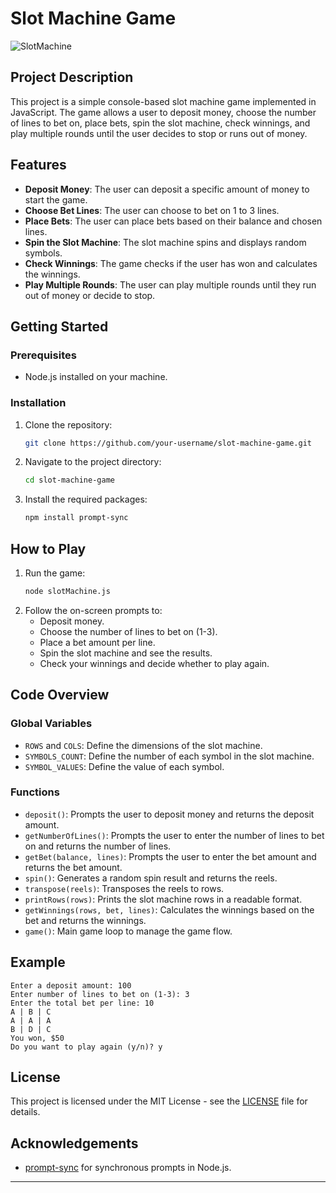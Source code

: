 # Slot Machine Game
![SlotMachine](https://images.unsplash.com/photo-1520278013317-50b1dfd757cd?w=400&auto=format&fit=crop&q=60&ixlib=rb-4.0.3&ixid=M3wxMjA3fDB8MHxzZWFyY2h8N3x8c2xvdCUyMG1hY2hpbmV8ZW58MHx8MHx8fDA%3D)

## Project Description
This project is a simple console-based slot machine game implemented in JavaScript. The game allows a user to deposit money, choose the number of lines to bet on, place bets, spin the slot machine, check winnings, and play multiple rounds until the user decides to stop or runs out of money.

## Features
- **Deposit Money**: The user can deposit a specific amount of money to start the game.
- **Choose Bet Lines**: The user can choose to bet on 1 to 3 lines.
- **Place Bets**: The user can place bets based on their balance and chosen lines.
- **Spin the Slot Machine**: The slot machine spins and displays random symbols.
- **Check Winnings**: The game checks if the user has won and calculates the winnings.
- **Play Multiple Rounds**: The user can play multiple rounds until they run out of money or decide to stop.

## Getting Started

### Prerequisites
- Node.js installed on your machine.

### Installation
1. Clone the repository:
   ```bash
   git clone https://github.com/your-username/slot-machine-game.git
   ```
2. Navigate to the project directory:
   ```bash
   cd slot-machine-game
   ```
3. Install the required packages:
   ```bash
   npm install prompt-sync
   ```

## How to Play
1. Run the game:
   ```bash
   node slotMachine.js
   ```
2. Follow the on-screen prompts to:
    - Deposit money.
    - Choose the number of lines to bet on (1-3).
    - Place a bet amount per line.
    - Spin the slot machine and see the results.
    - Check your winnings and decide whether to play again.

## Code Overview

### Global Variables
- `ROWS` and `COLS`: Define the dimensions of the slot machine.
- `SYMBOLS_COUNT`: Define the number of each symbol in the slot machine.
- `SYMBOL_VALUES`: Define the value of each symbol.

### Functions
- `deposit()`: Prompts the user to deposit money and returns the deposit amount.
- `getNumberOfLines()`: Prompts the user to enter the number of lines to bet on and returns the number of lines.
- `getBet(balance, lines)`: Prompts the user to enter the bet amount and returns the bet amount.
- `spin()`: Generates a random spin result and returns the reels.
- `transpose(reels)`: Transposes the reels to rows.
- `printRows(rows)`: Prints the slot machine rows in a readable format.
- `getWinnings(rows, bet, lines)`: Calculates the winnings based on the bet and returns the winnings.
- `game()`: Main game loop to manage the game flow.

## Example
```
Enter a deposit amount: 100
Enter number of lines to bet on (1-3): 3
Enter the total bet per line: 10
A | B | C
A | A | A
B | D | C
You won, $50
Do you want to play again (y/n)? y
```

## License
This project is licensed under the MIT License - see the [LICENSE](LICENSE) file for details.

## Acknowledgements
- [prompt-sync](https://www.npmjs.com/package/prompt-sync) for synchronous prompts in Node.js.


---
